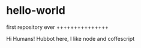 # hello-world
first repository ever
+++++++++++++++

Hi Humans!
Hubbot here, I like node and coffescript
